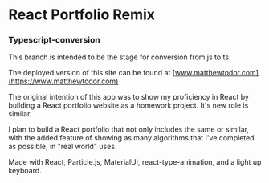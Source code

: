 # React Portfolio Remix

### Typescript-conversion

This branch is intended to be the stage for conversion from js to ts.

The deployed version of this site can be found at [www.matthewtodor.com](https://www.matthewtodor.com)

The original intention of this app was to show my proficiency in React by building a React portfolio website as a homework project. It's new role is similar.

I plan to build a React portfolio that not only includes the same or similar, with the added feature of showing as many algorithms that I've completed as possible, in "real world" uses.

Made with React, Particle.js, MaterialUI, react-type-animation, and a light up keyboard.
